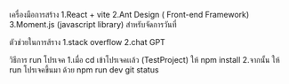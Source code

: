 เครื่องมือการสร้าง
1.React + vite 
2.Ant Design ( Front-end Framework)
3.Moment.js (javascript library) สำหรับจัดการวันที่

ตัวช่วยในการส้ราง 
1.stack overflow
2.chat GPT


วิธีการ run โปรเจค
1.เมื่อ cd เข้าโปรเจคเเล้ว (TestProject) ให้ npm install
2.จากนั้น ให้ run โปรเจคขึ้นมา ด้วย npm run dev git status
